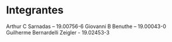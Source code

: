 # Integrantes
Arthur C Sarnadas – 19.00756-6
Giovanni B Benuthe – 19.00043-0
Guilherme Bernardelli Zeigler - 19.02453-3
